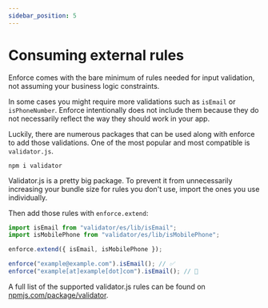 ```yaml
---
sidebar_position: 5
---
```


# Consuming external rules

Enforce comes with the bare minimum of rules needed for input validation, not assuming your business logic constraints.

In some cases you might require more validations such as `isEmail` or `isPhoneNumber`. Enforce intentionally does not include them because they do not necessarily reflect the way they should work in your app.

Luckily, there are numerous packages that can be used along with enforce to add those validations. One of the most popular and most compatible is `validator.js`.

```
npm i validator
```

Validator.js is a pretty big package. To prevent it from unnecessarily increasing your bundle size for rules you don't use, import the ones you use individually.

Then add those rules with `enforce.extend`:

```js
import isEmail from "validator/es/lib/isEmail";
import isMobilePhone from "validator/es/lib/isMobilePhone";

enforce.extend({ isEmail, isMobilePhone });

enforce("example@example.com").isEmail(); // ✅
enforce("example[at]example[dot]com").isEmail(); // 🚨
```

A full list of the supported validator.js rules can be found on [npmjs.com/package/validator](https://www.npmjs.com/package/validator).
